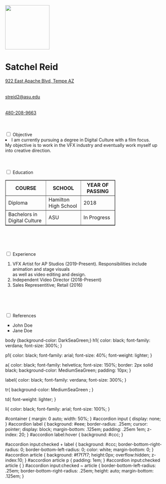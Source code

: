 

<!DOCTYPE html>
<html>
<head>

<style>
</style>

<link rel="stylesheet" type="text/css" href="Assignment3.css">
</head>


<body>
  <img src="https://www.asu.edu/asuthemes/4.8/assets/full_logo.png" height="142">

  <h1>Satchel Reid</h1>
  <a href=' https://www.google.com/maps/place/922+E+Apache+Blvd,+Tempe,+AZ+85281/data=!4m2!3m1!1s0x872b08e901c5dbf5:0x8e6fcd887f7aaf02?sa=X&ved=2ahUKEwiGm5mu4dTkAhVULX0KHdhWDHsQ8gEwAHoECAoQAQ' target='_blank'>  922 East Apache Blvd, Tempe AZ </a>
  <br><br><br>
  <a href="mailto:streid2@asu.edu" target="_blank"> streid2@asu.edu </a>
  <br><br><br>
  <a href="tel:480-208-9663" target="_blank"> 480-208-9663 </a>
<section id="accordion">
<br><br><br>
<div>
  <input type="checkbox" id="check-1" />
	<label for="check-1">Objective</label>
				<article>
          <body>
            <li> I am currently pursuing a degree in Digital Culture with a film focus. <br> My objective is to work in the VFX industry and eventually work myself up into creative direction.</li>
          </body>
        </article>
</div>
<br><br><br>

<div>
  <input type="checkbox" id="check-2" />
	<label for="check-2">Education</label>
			<article>
        <a>
          <table style="width:70%" border="1">
            <tr>
              <th>COURSE</th>
              <th>SCHOOL</th>
              <th>YEAR OF PASSING</th>
            </tr>
            <tr>
              <td>Diploma</td>
              <td>Hamilton High School</td>
              <td>2018</td>
            </tr>
            <tr>
        <td>Bachelors in Digital Culture</td>
        <td>ASU</td>
        <td>In Progress </td>
      </tr>
          </table>
        </a>
      </article>
</div>

<br><br><br>

<div>
  <input type="checkbox" id="check-3" />
	<label for="check-3">Experience</label>
	<article>
    <ol>
      <li>VFX Artist for AP Studios (2019-Present). Responsibilities include animation and stage visuals<br>as well as video editing and design.</li>
      <li>Independent Video Director (2018-Present)</li>
      <li>Sales Representitive; Retail (2016)</li>
    </ol>
  </article>
</div>

<br><br><br>

<div>
  <input type="checkbox" id="check-4" />
	<label for="check-4">References</label>
	<article>

  <ul style="list-style-type:square;">
      <li>John Doe</li>
      <li>Jane Doe</li>
    </ul>
  </article>
</div>

</body>

</html>

body {background-color: DarkSeaGreen;}
h1{
color: black;
font-family: verdana;
font-size: 300%;
}

p1{
color: black;
font-family: arial;
font-size: 40%;
font-weight: lighter;
}

a{
  color: black;
  font-family: helvetica;
  font-size: 150%;
  border: 2px solid black;
  background-color: MediumSeaGreen;
  padding: 10px;
}

label{
  color: black;
  font-family: verdana;
  font-size: 300%;
}

tr{
  background-color: MediumSeaGreen ;
}

td{
  font-weight: lighter;
}

li{
  color: black;
  font-family: arial;
  font-size: 100%;
}

#container {
    margin: 0 auto;
    width: 50%;
}
#accordion input {
	display: none;
}
#accordion label {
	background: #eee;
	border-radius: .25em;
	cursor: pointer;
	display: block;
	margin-bottom: .125em;
	padding: .25em 1em;
	z-index: 20;
}
#accordion label:hover {
	background: #ccc;
}

#accordion input:checked + label {
	background: #ccc;
	border-bottom-right-radius: 0;
	border-bottom-left-radius: 0;
	color: white;
	margin-bottom: 0;
}
#accordion article {
	background: #f7f7f7;
	height:0px;
	overflow:hidden;
	z-index:10;
}
#accordion article p {
	padding: 1em;
}
#accordion input:checked article {
}
#accordion input:checked ~ article {
	border-bottom-left-radius: .25em;
	border-bottom-right-radius: .25em;
	height: auto;
	margin-bottom: .125em;
}
